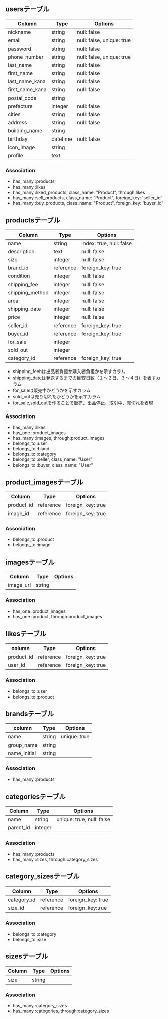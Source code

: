 ## usersテーブル

|Column|Type|Options|
|------|----|-------|
|nickname|string|null: false|
|email|string|null: false, unique: true|
|password|string|null: false|
|phone_number|string|null: false, unique: true|
|last_name|string|null: false|
|first_name|string|null: false|
|last_name_kana|string|null: false|
|first_name_kana|string|null: false|
|postal_code|string||
|prefecture|integer|null: false|
|cities|string|null: false|
|address|string|null: false|
|building_name|string||
|birthday|datetime|null: false|
|icon_image|string||
|profile|text||

### Association
- has_many :products
- has_many :likes
- has_many :liked_products, class_name: "Product", through:likes
- has_many :sell_products, class_name: "Product", foreign_key: 'seller_id'
- has_many :buy_products, class_name: "Product", foreign_key: 'buyer_id'


## productsテーブル

|Column|Type|Options|
|------|----|-------|
|name|string|index: true, null: false|
|description|text|null: false|
|size|integer|null: false|
|brand_id|reference|foreign_key: true|
|condition|integer|null: false|
|shipping_fee|integer|null: false|
|shipping_method|integer|null: false|
|area|integer|null: false|
|shipping_date|integer|null: false|
|price|integer|null: false|
|seller_id|reference|foreign_key: true|
|buyer_id|reference|foreign_key: true|
|for_sale|integer||
|sold_out|integer||
|category_id|reference|foreign_key: true|

* shipping_feehは出品者負担か購入者負担かを示すカラム
* shipping_dateは発送するまでの目安日数（１〜２日、３〜４日）を表すカラム
* for_saleは販売中かどうかを示すカラム
* sold_outは売り切れたかどうかを示すカラム
* for_sale,sold_outを作ることで販売、出品停止、取引中、売切れを表現

### Association
- has_many :likes
- has_one :product_images
- has_many :images, through:product_images
- belongs_to :user
- belongs_to :bland
- belongs_to :category
- belongs_to :seller, class_name: "User"
- belongs_to :buyer, class_name: "User"


## product_imagesテーブル
|Column|Type|Options|
|------|----|-------|
|product_id|reference|foreign_key: true|
|image_id|reference|foreign_key: true|

### Association
- belongs_to :product
- belongs_to :image


## imagesテーブル

|Column|Type|Options|
|------|----|-------|
|image_url|string||

### Association
- has_one :product_images
- has_one :product, through:product_images


## likesテーブル

|column|Type|Options|
|------|----|-------|
|product_id|reference|foreign_key: true|
|user_id|reference|foreign_key: true|

### Association
- belongs_to :user
- belongs_to :product

## brandsテーブル

|column|Type|Options|
|------|----|-------|
|name|string|unique: true|
|group_name|string||
|name_initial|string||

### Association
- has_many :products

## categoriesテーブル

|Column|Type|Options|
|------|----|-------|
|name|string|unique: true, null: false|
|parent_id|integer||

### Association
- has_many :products
- has_many :sizes, through:category_sizes

## category_sizesテーブル

|Column|Type|Options|
|------|----|-------|
|category_id|reference|foreign_key: true|
|size_id|reference|foreign_key:true|

### Association
- belongs_to :category
- belongs_to :size

## sizesテーブル

|Column|Type|Options|
|------|----|-------|
|size|string||

### Association
- has_many :category_sizes
- has_many :categories, through:category_sizes









